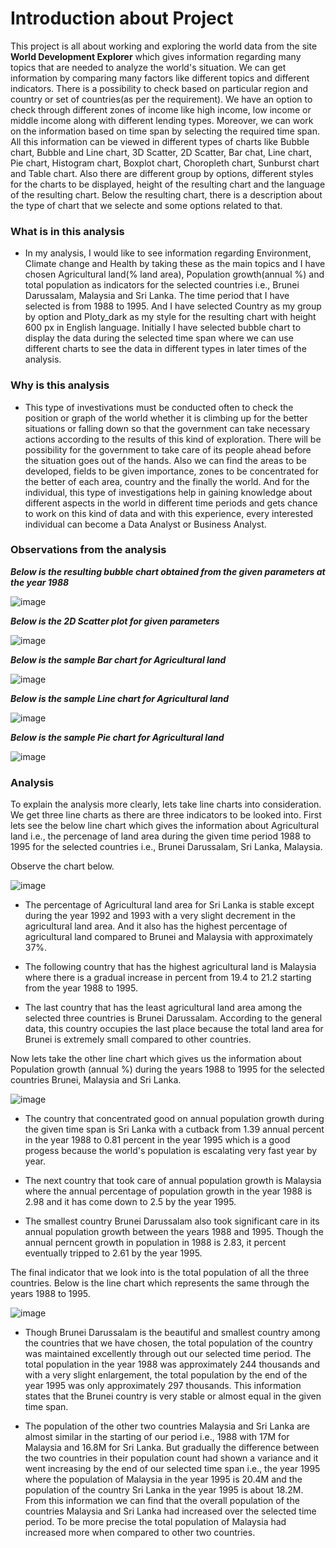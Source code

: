 # Introduction about Project
This project is all about working and exploring the world data from the site **World Development Explorer** which gives information regarding many topics that are needed to analyze the world's situation. We can get information by comparing many factors like different topics and different indicators. There is a possibility to check based on particular region and country or set of countries(as per the requirement). We have an option to check through different zones of income like high income, low income or middle income along with different lending types. Moreover, we can work on the information based on time span by selecting the required time span. All this information can be viewed in different types of charts like Bubble chart, Bubble and Line chart, 3D Scatter, 2D Scatter, Bar chat, Line chart, Pie chart, Histogram chart, Boxplot chart, Choropleth chart, Sunburst chart and Table chart. Also there are different group by options, different styles for the charts to be displayed, height of the resulting chart and the language of the resulting chart. Below the resulting chart, there is a description about the type of chart that we selecte and some options related to that.
### What is in this analysis
- In my analysis, I would like to see information regarding Environment, Climate change and Health by taking these as the main topics and I have chosen Agricultural land(% land area), Population growth(annual %) and total population as indicators for the selected countries i.e., Brunei Darussalam, Malaysia and Sri Lanka. The time period that I have selected is from 1988 to 1995. And I have selected Country as my group by option and Ploty_dark as my style for the resulting chart with height 600 px in English language. Initially I have selected bubble chart to display the data during the selected time span where we can use different charts to see the data in different types in later times of the analysis.
### Why is this analysis
- This type of investivations must be conducted often to check the position or graph of the world whether it is climbing up for the better situations or falling down so that the government can take necessary actions according to the results of this kind of exploration. There will be possibility for the government to take care of its people ahead before the situation goes out of the hands. Also we can find the areas to be developed, fields to be given importance, zones to be concentrated for the better of each area, country and the finally the world. And for the individual, this type of investigations help in gaining knowledge about different aspects in the world in different time periods and gets chance to work on this kind of data and with this experience, every interested individual can become a Data Analyst or Business Analyst.
### Observations from the analysis
**_Below is the resulting bubble chart obtained from the given parameters at the year 1988_**

![image](https://user-images.githubusercontent.com/78044715/112570735-0197e800-8dbd-11eb-8ac0-fe8638f4c20c.png)

**_Below is the 2D Scatter plot for given parameters_**

![image](https://user-images.githubusercontent.com/78044715/112571470-7b7ca100-8dbe-11eb-8bf1-f240b0470424.png)

**_Below is the sample Bar chart for Agricultural land_**

![image](https://user-images.githubusercontent.com/78044715/112571578-bbdc1f00-8dbe-11eb-9292-28a444bdb28d.png)

**_Below is the sample Line chart for Agricultural land_**

![image](https://user-images.githubusercontent.com/78044715/112571646-e037fb80-8dbe-11eb-8e78-2e6c22a170ac.png)

**_Below is the sample Pie chart for Agricultural land_**

![image](https://user-images.githubusercontent.com/78044715/112571802-2b520e80-8dbf-11eb-830a-a288f6c21ccb.png)

### Analysis
To explain the analysis more clearly, lets take line charts into consideration. We get three line charts as there are three indicators to be looked into. First lets see the below line chart which gives the information about Agricultural land i.e., the percenage of land area during the given time period 1988 to 1995 for the selected countries i.e., Brunei Darussalam, Sri Lanka, Malaysia.

Observe the chart below.

![image](https://user-images.githubusercontent.com/78044715/112639538-c1fdea00-8e16-11eb-9776-c41f21d6c52d.png)

- The percentage of Agricultural land area for Sri Lanka is stable except during the year 1992 and 1993 with a very slight decrement in the agricultural land area. And it also has the highest percentage of agricultural land compared to Brunei and Malaysia with approximately 37%.

- The following country that has the highest agricultural land is Malaysia where there is a gradual increase in percent from 19.4 to 21.2 starting from the year 1988 to 1995.

- The last country that has the least agricultural land area among the selected three countries is Brunei Darussalam. According to the general data, this country occupies the last place because the total land area for Brunei is extremely small compared to other countries.

Now lets take the other line chart which gives us the information about Population growth (annual %) during the years 1988 to 1995 for the selected countries Brunei, Malaysia and Sri Lanka.

![image](https://user-images.githubusercontent.com/78044715/112643393-b6acbd80-8e1a-11eb-8a0b-bb463c2c5541.png)

- The country that concentrated good on annual population growth during the given time span is Sri Lanka with a cutback from 1.39 annual percent in the year 1988 to 0.81 percent in the year 1995 which is a good progess because the world's population is escalating very fast year by year.

- The next country that took care of annual population growth is Malaysia where the annual percentage of population growth in the year 1988 is 2.98 and it has come down to 2.5 by the year 1995.

- The smallest country Brunei Darussalam also took significant care in its annual population growth between the years 1988 and 1995. Though the annual perncent growth in population in 1988 is 2.83, it percent eventually tripped to 2.61 by the year 1995.

The final indicator that we look into is the total population of all the three countries. Below is the line chart which represents the same through the years 1988 to 1995.

![image](https://user-images.githubusercontent.com/78044715/112648443-eb6f4380-8e1f-11eb-89fe-32205f986b0b.png)

- Though Brunei Darussalam is the beautiful and smallest country among the countries that we have chosen, the total population of the country was maintained excellently through out our selected time period. The total population in the year 1988 was approximately 244 thousands and with a very slight enlargement, the total population by the end of the year 1995 was only approximately 297 thousands. This information states that the Brunei country is very stable or almost equal in the given time span.

- The population of the other two countries Malaysia and Sri Lanka are almost similar in the starting of our period i.e., 1988 with 17M for Malaysia and 16.8M for Sri Lanka. But gradually the difference between the two countries in their population count had shown a variance and it went increasing by the end of our selected time span i.e., the year 1995 where the population of Malaysia in the year 1995 is 20.4M and the population of the country Sri Lanka in the year 1995 is about 18.2M. From this information we can find that the overall population of the countries Malaysia and Sri Lanka had increased over the selected time period. To be more precise the total population of Malaysia had increased more when compared to other two countries.
